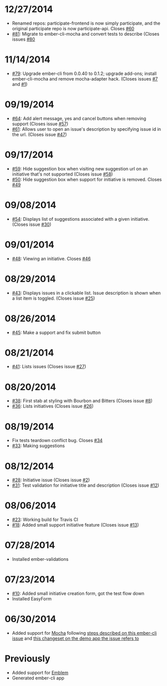 12/27/2014
==========
* Renamed repos: participate-frontend is now simply participate, and the original participate repo is now participate-api. Closes [#60](https://github.com/oliverbarnes/participate/issues/60)
* [#81](https://github.com/oliverbarnes/participate-frontend/pull/81): Migrate to ember-cli-mocha and convert tests to describe (Closes issues [#80](https://github.com/oliverbarnes/participate-frontend/issues/80)

11/14/2014
==========
* [#79](https://github.com/oliverbarnes/participate-frontend/pull/79): Upgrade ember-cli from 0.0.40 to 0.1.2; upgrade add-ons; install ember-cli-mocha and remove mocha-adapter hack. (Closes issues [#7](https://github.com/oliverbarnes/participate-frontend/issues/7) and [#1](https://github.com/oliverbarnes/participate-frontend/issues/1))

09/19/2014
==========
* [#64](https://github.com/oliverbarnes/participate-frontend/pull/64): Add alert message, yes and cancel buttons when removing support (Closes issue [#57](https://github.com/oliverbarnes/participate-frontend/issues/57))
* [#61](https://github.com/oliverbarnes/participate-frontend/pull/61): Allows user to open an issue's description by specifying issue id in the url. (Closes issue [#47](https://github.com/oliverbarnes/participate-frontend/issues/47))

09/17/2014
==========
* [#59](https://github.com/oliverbarnes/participate-frontend/pull/59): Hide suggestion box when visiting new suggestion url on an initiative that's not supported (Closes issue [#58](https://github.com/oliverbarnes/participate-frontend/issues/58))
* [#50](https://github.com/oliverbarnes/participate-frontend/pull/50): Hide suggestion box when support for initiative is removed. Closes [#49](https://github.com/oliverbarnes/participate-frontend/issues/49)

09/08/2014
==========
* [#54](https://github.com/oliverbarnes/participate-frontend/pull/54): Displays list of suggestions associated with a given initiative. (Closes issue [#30](https://github.com/oliverbarnes/participate-frontend/issues/30))

09/01/2014
==========
* [#48](https://github.com/oliverbarnes/participate-frontend/pull/48): Viewing an initiative. Closes [#46](https://github.com/oliverbarnes/participate-frontend/issues/46)

08/29/2014
==========
* [#43](https://github.com/oliverbarnes/participate-frontend/pull/43): Displays issues in a clickable list. Issue description is shown when a list item is toggled. (Closes issue [#25](https://github.com/oliverbarnes/participate-frontend/issues/25))

08/26/2014
==========
* [#45](https://github.com/oliverbarnes/participate-frontend/pull/45): Make a support and fix submit button

08/21/2014
==========
* [#41](https://github.com/oliverbarnes/participate-frontend/pull/41): Lists issues (Closes issue [#27](https://github.com/oliverbarnes/participate-frontend/issues/27))

08/20/2014
==========
* [#38](https://github.com/oliverbarnes/participate-frontend/pull/38): First stab at styling with Bourbon and Bitters (Closes issue [#8](https://github.com/oliverbarnes/participate-frontend/issues/8))
* [#36](https://github.com/oliverbarnes/participate-frontend/pull/36): Lists initiatives (Closes issue [#26](https://github.com/oliverbarnes/participate-frontend/issues/26))

08/19/2014
==========
* Fix tests teardown conflict bug. Closes [#34](https://github.com/oliverbarnes/participate-frontend/issues/34)
* [#33](https://github.com/oliverbarnes/participate-frontend/pull/33): Making suggestions

08/12/2014
==========
* [#28](https://github.com/oliverbarnes/participate-frontend/pull/28): Initiative issue (Closes issue [#2](https://github.com/oliverbarnes/participate-frontend/issues/2))
* [#31](https://github.com/oliverbarnes/participate-frontend/pull/31): Test validation for initiative title and description (Closes issue [#12](https://github.com/oliverbarnes/participate-frontend/issues/12))

08/06/2014
==========
* [#23](https://github.com/oliverbarnes/participate-frontend/pull/23): Working build for Travis CI
* [#18](https://github.com/oliverbarnes/participate-frontend/pull/18): Added small support initiative feature (Closes issue [#13](https://github.com/oliverbarnes/participate-frontend/issues/13))

07/28/2014
==========
* Installed ember-validations

07/23/2014
==========
* [#10](https://github.com/oliverbarnes/participate-frontend/pull/10): Added small initiative creation form, got the test flow down
* Installed EasyForm

06/30/2014
=========
* Added support for [Mocha](http://visionmedia.github.io/mocha/) following [steps described on this ember-cli issue](https://github.com/stefanpenner/ember-cli/issues/769) and [this changeset on the demo app the issue refers to](https://github.com/WMeldon/ember-cli-todos/compare/mocha-compat)

Previously
==========

* Added support for [Emblem](http://emblemjs.com)
* Generated ember-cli app
